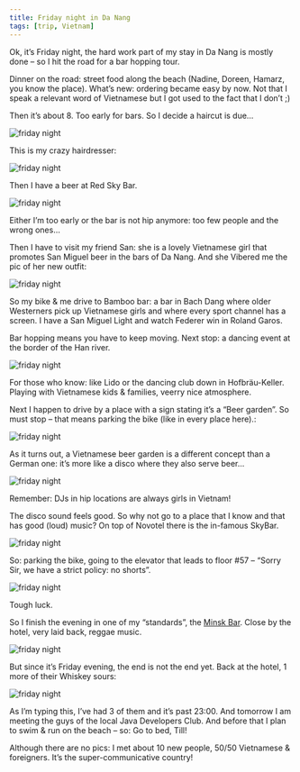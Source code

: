```yaml
---
title: Friday night in Da Nang
tags: [trip, Vietnam]
---
```


Ok, it’s Friday night, the hard work part of my stay in Da Nang is mostly done – so I hit the road for a bar hopping tour. 

Dinner on the road: street food along the beach (Nadine, Doreen, Hamarz, you know the place). What’s new: ordering became easy by now. Not that I speak a relevant word of Vietnamese but I got used to the fact that I don’t ;)

Then it’s about 8. Too early for bars. So I decide a haircut is due…

![friday night](/img/2015-05/friday1.jpg)

This is my crazy hairdresser:

![friday night](/img/2015-05/friday2.jpg)

Then I have a beer at Red Sky Bar.

![friday night](/img/2015-05/friday3.jpg)

Either I’m too early or the bar is not hip anymore: too few people and the wrong ones…

Then I have to visit my friend San: she is a lovely Vietnamese girl that promotes San Miguel beer in the bars of Da Nang. And she Vibered me the pic of her new outfit:

![friday night](/img/2015-05/friday4.jpg)

So my bike & me drive to Bamboo bar: a bar in Bach Dang where older Westerners pick up Vietnamese girls and where every sport channel has a screen.  I have a San Miguel Light and watch Federer win in Roland Garos. 

Bar hopping means you have to keep moving. Next stop: a dancing event at the border of the Han river. 

![friday night](/img/2015-05/friday5.jpg)

For those who know: like Lido or the dancing club down in Hofbräu-Keller. Playing with Vietnamese kids & families, veerry nice atmosphere. 

Next I happen to drive by a place with a sign stating it’s a “Beer garden”. So must stop – that means parking the bike (like in every place here).:

![friday night](/img/2015-05/friday6.jpg)

 
As it turns out, a Vietnamese beer garden is a different concept than a German one: it’s more like a disco where they also serve beer...

![friday night](/img/2015-05/friday7.jpg)

Remember: DJs in hip locations are always girls in Vietnam! 

The disco sound feels good. So why not go to a place that I know and that has good (loud) music? On top of Novotel there is the in-famous SkyBar.

![friday night](/img/2015-05/friday8.jpg)


So: parking the bike, going to the elevator that leads to floor #57 – “Sorry Sir, we have a strict policy: no shorts”. 

![friday night](/img/2015-05/friday9.jpg)

Tough luck. 

So I finish the evening in one of my “standards”, the [Minsk Bar](http://danangplaces.com/2015/10/07/minsk-bar/). Close by the hotel, very laid back, reggae music.

![friday night](/img/2015-05/friday10.jpg)

But since it’s Friday evening, the end is not the end yet. Back at the hotel, 1 more of their Whiskey sours:

![friday night](/img/2015-05/friday11.jpg)

 As I’m typing this, I’ve had 3 of them and it’s past 23:00. And tomorrow I am meeting the guys of the local Java Developers Club. And before that I plan to swim & run on the beach – so: Go to bed, Till!

Although there are no pics: I met about 10 new people, 50/50 Vietnamese & foreigners. It’s the super-communicative country!  